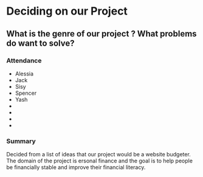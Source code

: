 # Deciding on our Project
## What is the genre of our project ? What problems do want to solve?
### Attendance 
- Alessia
- Jack
- Sisy
- Spencer
- Yash
-
-
-
-
### Summary 
Decided from a list of ideas that our project would be a website budgeter. The domain of the project is ersonal finance
and the goal is to help people be financially stable and improve their financial literacy.
